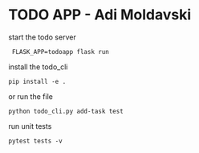 TODO APP - Adi Moldavski
===============


start the todo server
```
 FLASK_APP=todoapp flask run
```

install the todo_cli
```
pip install -e . 
```

or run the file
```
python todo_cli.py add-task test     
```

run unit tests
```
pytest tests -v
```